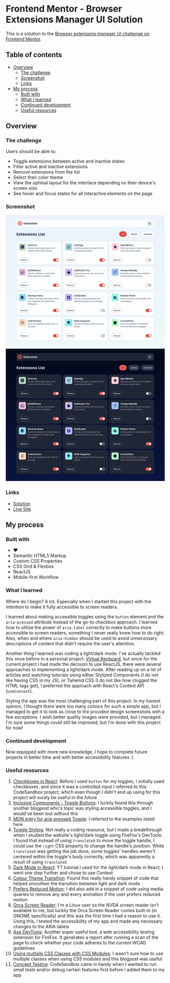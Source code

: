 # Frontend Mentor - Browser Extensions Manager UI Solution

This is a solution to the [Browser extensions manager UI challenge on Frontend Mentor](https://www.frontendmentor.io/challenges/browser-extension-manager-ui-yNZnOfsMAp).

## Table of contents

-   [Overview](#overview)
    -   [The challenge](#the-challenge)
    -   [Screenshot](#screenshot)
    -   [Links](#links)
-   [My process](#my-process)
    -   [Built with](#built-with)
    -   [What I learned](#what-i-learned)
    -   [Continued development](#continued-development)
    -   [Useful resources](#useful-resources)

## Overview

### The challenge

Users should be able to:

-   Toggle extensions between active and inactive states
-   Filter active and inactive extensions
-   Remove extensions from the list
-   Select their color theme
-   View the optimal layout for the interface depending on their device's screen size
-   See hover and focus states for all interactive elements on the page

### Screenshot

![Browser Extensions Manager Light Mode](./public/screenshots/LIGHT_Browser_Extensions_Manager.png)
![Browser Extensions Manager Dark Mode](./public/screenshots/DARK_Browser_Extensions_Manager.png)

### Links

-   [Solution](https://www.frontendmentor.io/solutions/responsive-and-sr-friendly-browser-extensions-manager-ui-using-reactjs-krv5bLZx_R)
-   [Live Site](https://gleeful-faloodeh-de6e93.netlify.app/)

## My process

### Built with

-   ♥
-   Semantic HTML5 Markup
-   Custom CSS Properties
-   CSS Grid & Flexbox
-   ReactJS
-   Mobile-first Workflow

### What I learned

Where do I begin? A lot. Especially when I started this project with the intention to make it fully accessible to screen readers.

I learned about making accessible toggles using the `button` element and the `aria-pressed` attribute instead of the go-to checkbox approach. I learned how to utilize the power of `aria-label` correctly to make buttons more accessible to screen readers, something I never really knew how to do right. Also, when and where `aria-hidden` should be used to avoid unnecessary descriptions of content that didn't require the user's attention.

Another thing I learned was coding a light/dark mode. I've actually tackled this once before in a personal project: [Virtual Keyboard](https://github.com/VendettaJoy/virtual-keyboard/tree/main), but since for the current project I had made the decision to use ReactJS, there were several approaches to implementing a light/dark mode. After reading up on a lot of articles and watching tutorials using either Stylized Components (I do not like having CSS in my JS), or Tailwind CSS (I do not like how clogged the HTML tags get), I preferred the approach with React's Context API (`useContext`).

Styling the app was the most challenging part of this project. In my honest opinion, I thought there were too many colours for such a simple app, but I managed to get it to look as close to the provided design screenshots with a few exceptions. I wish better quality images were provided, but I managed. I'm sure some things could still be improved, but I'm done with this project for now!

### Continued development

Now equipped with more new knowledge, I hope to complete future projects in better time and with better accessibility features :)

### Useful resources
1. [Checkboxes in React](https://codesandbox.io/p/sandbox/react-todo-list-add-delete-checkbox-bthfs?file=%2Fsrc%2Fcomponents%2FApp%2FApp.js): Before I used `button` for my toggles, I initially used checkboxes, and since it was a controlled input I referred to this CodeSandbox project, which even though I didn't end up using for this project will surely be useful in the future
2. [Inclusive Components - Toggle Buttons](https://inclusive-components.design/toggle-button/): I luckily found this through another blogpost who's topic was styling accessible toggles, and I would've been lost without this 
3. [MDN entry for aria-pressed Toggle](https://developer.mozilla.org/en-US/docs/Web/Accessibility/ARIA/Reference/Roles/button_role#toggle_buttons): I referred to the examples listed here 
4. [Toggle Styling](https://www.newscientist.com/): Not really a coding resource, but I made a breakthrough when I studied the website's light/dark toggle using FireFox's DevTools. I found that instead of using `translateX` to move the toggle handle, I could use the `right` CSS property to change the handle's position. While `translateX` was getting the job done, some toggles' handles weren't centered within the toggle's body correctly, which was apparently a result of using `translateX`
5. [Dark Mode in React](https://www.youtube.com/watch?v=sy-rRtT84CQ): YT tutorial I used for the light/dark mode in React; I went one step further and chose to use Context
6. [Colour Theme Transition](https://mwichary.medium.com/dark-theme-in-a-day-3518dde2955a): Found this really handy snippet of code that helped smoothen the transition between light and dark mode
7. [Prefers Reduced Motion](https://developer.mozilla.org/en-US/docs/Web/CSS/@media/prefers-reduced-motion): I did also add in a snippet of code using media queries to remove any and every animation if the user prefers reduced motion
8. [Orca Screen Reader](https://help.gnome.org/users/orca/stable/): I'm a Linux user so the NVDA screen reader isn't available to me, but luckily the Orca Screen Reader comes built-in (in GNOME specifically) and this was the first time I had a reason to use it. Using this, I tested the accessibility of my app and made any necessary changes to the ARIA labels 
9. [Axe DevTools](https://addons.mozilla.org/en-US/firefox/addon/axe-devtools/?utm_source=addons.mozilla.org&utm_medium=referral&utm_content=search): Another super useful tool, a web accessibility testing extension for FireFox. It generates a report after running a scan of the page to check whether your code adheres to the current WCAG guidelines
10. [Using multiple CSS Classes with CSS Modules](https://www.codeconcisely.com/posts/react-css-modules-multiple-classes/): I wasn't sure how to use multiple classes when using CSS modules and this blogpost was useful
11. [Concept Testing](https://codesandbox.io/): CodeSandbox came in handy when I wanted to run small tests and/or debug certain features first before I added them to my app
